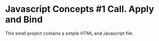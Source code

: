 # Javascript Concepts #1 Call. Apply and Bind
This small project contains a simple HTML and Javascript file.


